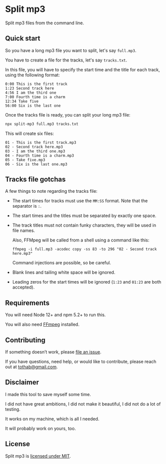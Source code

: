 # Split mp3

Split mp3 files from the command line.


## Quick start

So you have a long mp3 file you want to split, let's say `full.mp3`.

You have to create a file for the tracks, let's say `tracks.txt`.

In this file, you will have to specify the start time and the title for each track, using the following format:

```
0:00 This is the first track
1:23 Second track here
4:56 I am the third one
7:00 Fourth time is a charm
12:34 Take five
56:00 Six is the last one
```

Once the tracks file is ready, you can split your long mp3 file:

```sh
npx split-mp3 full.mp3 tracks.txt
```

This will create six files:
```
01 - This is the first track.mp3
02 - Second track here.mp3
03 - I am the third one.mp3
04 - Fourth time is a charm.mp3
05 - Take five.mp3
06 - Six is the last one.mp3
```


## Tracks file gotchas

A few things to note regarding the tracks file:

- The start times for tracks must use the `MM:SS` format. Note that the separator is `:`.

- The start times and the titles must be separated by exactly one space.

- The track titles must not contain funky characters, they will be used in file names.

  Also, FFMpeg will be called from a shell using a command like this:

  ```
  ffmpeg -i full.mp3 -acodec copy -ss 83 -to 296 "02 - Second track here.mp3"
  ```

  Command injections are possible, so be careful.

- Blank lines and tailing white space will be ignored.

- Leading zeros for the start times will be ignored (`1:23` and `01:23` are both accepted).


## Requirements

You will need Node 12+ and npm 5.2+ to run this.

You will also need [FFmpeg](https://ffmpeg.org/) installed.


## Contributing

If something doesn’t work, please [file an issue](https://github.com/bence-toth/split-mp3/issues).

If you have questions, need help, or would like to contribute, please reach out at [tothab@gmail.com](mailto:tothab@gmail.com).


## Disclaimer

I made this tool to save myself some time.

I did not have great ambitions, I did not make it beautiful, I did not do a lot of testing.

It works on my machine, which is all I needed.

It will probably work on yours, too.


## License

Split mp3 is [licensed under MIT](./LICENSE).
